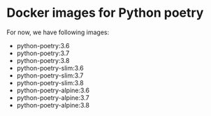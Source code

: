 # Docker images for Python poetry

For now, we have following images:

- python-poetry:3.6
- python-poetry:3.7
- python-poetry:3.8
- python-poetry-slim:3.6
- python-poetry-slim:3.7
- python-poetry-slim:3.8
- python-poetry-alpine:3.6
- python-poetry-alpine:3.7
- python-poetry-alpine:3.8
